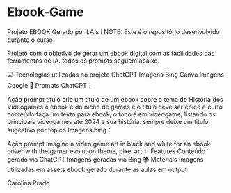 # Ebook-Game
 Projeto EBOOK Gerado por I.A.s
ℹ️ NOTE: Este é o repositório desenvolvido durante o curso 

Projeto com o objetivo de gerar um ebook digital com as facilidades das ferramentas de IA. todos os prompts seguem abaixo.

💻 Tecnologias utilizadas no projeto
ChatGPT
Imagens Bing
Canva
Imagens Google
🧠 Prompts
ChatGPT：

Ação	prompt
título	crie um titulo de um ebook sobre o tema de História dos Videogames o ebook é do nicho de games e o titulo deve ser épico e curto
conteúdo	faça um texto para ebook, o foco é em videogame, listando os principais videogames até 2024 e sua história. sempre deixe um titulo sugestivo por tópico
Imagens bing：

Ação	prompt
imagine a video game art in black and white for an ebook cover with the gamer evolution theme, pixel art
✨ Features
Conteúdo gerado via ChatGPT
Imagens geradas via Bing
📚 Materiais
Imagens utilizadas em assets
ebook gerado durante as aulas em output

Carolina Prado



